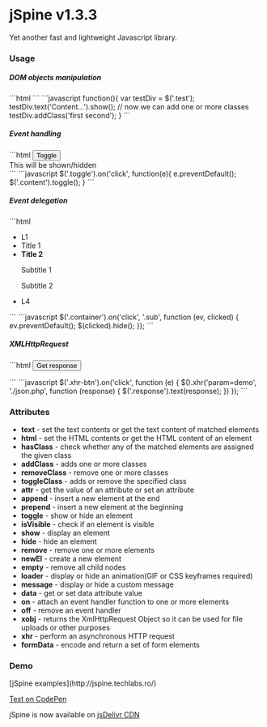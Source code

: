 <h1>jSpine v1.3.3</h1>
Yet another fast and lightweight Javascript library.

<h3>Usage</h3>
<h5>DOM objects manipulation</h5>
```html
<div class="test" style="display:none"></div>
```
```javascript
function(){
  var testDiv = $('.test');
  testDiv.text('Content...').show();
  // now we can add one or more classes
  testDiv.addClass('first second');
}
```
<h5>Event handling</h5>
```html
<button class="toggle">Toggle</button>
<div class="content">
  This will be shown/hidden
</div>
```
```javascript
$('.toggle').on('click', function(e){
  e.preventDefault();
  $('.content').toggle();
}
```
<h5>Event delegation</h5>
```html
<ul class="container">
    <li class="l1">L1</li>
    <li class="l2">
        <span>Title 1</span>
    </li>
    <li class="l3">
        <div>
            <strong id="title">Title 2</strong>
            <p class="sub sub1">Subtitle 1</p>
            <p class="sub sub2">Subtitle 2</p>
        </div>
    </li>
    <li class="l4">L4</li>
</ul>
```
```javascript
$('.container').on('click', '.sub', function (ev, clicked) {
    ev.preventDefault();
    $(clicked).hide();
});
```

<h5>XMLHttpRequest</h5>
```html
<button class="xhr-btn">Get response</button>
<p class="response"></p>
```
```javascript
$('.xhr-btn').on('click', function (e) {
  $().xhr('param=demo', './json.php', function (response) {
    $('.response').text(response);
  })
});
```

### Attributes
* __text__          - set the text contents or get the text content of matched elements
* __html__          - set the HTML contents or get the HTML content of an element
* __hasClass__      - check whether any of the matched elements are assigned the given class
* __addClass__      - adds one or more classes
* __removeClass__   - remove one or more classes
* __toggleClass__   - adds or remove the specified class
* __attr__          - get the value of an attribute or set an attribute
* __append__        - insert a new element at the end
* __prepend__       - insert a new element at the beginning
* __toggle__        - show or hide an element
* __isVisible__     - check if an element is visible
* __show__          - display an element
* __hide__          - hide an element
* __remove__        - remove one or more elements
* __newEl__         - create a new element
* __empty__         - remove all child nodes
* __loader__        - display or hide an animation(GIF or CSS keyframes required)
* __message__       - display or hide a custom message
* __data__          - get or set data attribute value
* __on__            - attach an event handler function to one or more elements
* __off__           - remove an event handler
* __xobj__          - returns the XmlHttpRequest Object so it can be used for file uploads or other purposes
* __xhr__           - perform an asynchronous HTTP request
* __formData__      - encode and return a set of form elements

<h3>Demo</h3>
[jSpine examples](http://jspine.techlabs.ro/)

[Test on CodePen](http://codepen.io/wdub/pen/grZrea)

jSpine is now available on [jsDelivr CDN](http://www.jsdelivr.com/projects/jspine)